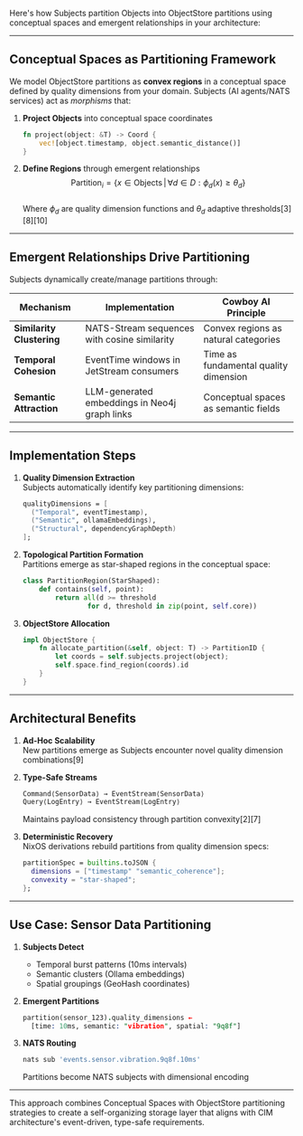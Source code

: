 Here's how Subjects partition Objects into ObjectStore partitions using conceptual spaces and emergent relationships in your architecture:

---

## **Conceptual Spaces as Partitioning Framework**
We model ObjectStore partitions as **convex regions** in a conceptual space defined by quality dimensions from your domain. Subjects (AI agents/NATS services) act as _morphisms_ that:

1. **Project Objects** into conceptual space coordinates  
   ```rust
   fn project(object: &T) -> Coord {
       vec![object.timestamp, object.semantic_distance()]
   }
   ```
2. **Define Regions** through emergent relationships  
   $$\text{Partition}_i = \{ x \in \text{Objects} \,|\, \forall d \in D: \phi_d(x) \geq \theta_d \}$$  
   Where $\phi_d$ are quality dimension functions and $\theta_d$ adaptive thresholds[3][8][10]

---

## **Emergent Relationships Drive Partitioning**
Subjects dynamically create/manage partitions through:

| **Mechanism**           | **Implementation**                              | **Cowboy AI Principle**              |
|-------------------------|-------------------------------------------------|----------------------------------------|
| **Similarity Clustering** | NATS-Stream sequences with cosine similarity  | Convex regions as natural categories |
| **Temporal Cohesion**    | EventTime windows in JetStream consumers       | Time as fundamental quality dimension |
| **Semantic Attraction**  | LLM-generated embeddings in Neo4j graph links  | Conceptual spaces as semantic fields  |

---

## **Implementation Steps**
1. **Quality Dimension Extraction**  
   Subjects automatically identify key partitioning dimensions:
   ```nix
   qualityDimensions = [
     ("Temporal", eventTimestamp),
     ("Semantic", ollamaEmbeddings),
     ("Structural", dependencyGraphDepth)
   ];
   ```

2. **Topological Partition Formation**  
   Partitions emerge as star-shaped regions in the conceptual space:
   ```python
   class PartitionRegion(StarShaped):
       def contains(self, point):
           return all(d >= threshold 
                   for d, threshold in zip(point, self.core))
   ```

3. **ObjectStore Allocation**  
   ```rust
   impl ObjectStore {
       fn allocate_partition(&self, object: T) -> PartitionID {
           let coords = self.subjects.project(object);
           self.space.find_region(coords).id
       }
   }
   ```

---

## **Architectural Benefits**
1. **Ad-Hoc Scalability**  
   New partitions emerge as Subjects encounter novel quality dimension combinations[9]

2. **Type-Safe Streams**  
   ```rust
   Command⟨SensorData⟩ → EventStream⟨SensorData⟩  
   Query⟨LogEntry⟩ → EventStream⟨LogEntry⟩
   ```
   Maintains payload consistency through partition convexity[2][7]

3. **Deterministic Recovery**  
   NixOS derivations rebuild partitions from quality dimension specs:
   ```nix
   partitionSpec = builtins.toJSON {
     dimensions = ["timestamp" "semantic_coherence"];
     convexity = "star-shaped";
   };
   ```

---

## **Use Case: Sensor Data Partitioning**
1. **Subjects Detect**  
   - Temporal burst patterns (10ms intervals)
   - Semantic clusters (Ollama embeddings)
   - Spatial groupings (GeoHash coordinates)

2. **Emergent Partitions**  
   ```prolog
   partition(sensor_123).quality_dimensions ← 
     [time: 10ms, semantic: "vibration", spatial: "9q8f"]
   ```

3. **NATS Routing**  
   ```bash
   nats sub 'events.sensor.vibration.9q8f.10ms'
   ```
   Partitions become NATS subjects with dimensional encoding

---

This approach combines Conceptual Spaces with ObjectStore partitioning strategies to create a self-organizing storage layer that aligns with CIM architecture's event-driven, type-safe requirements.
